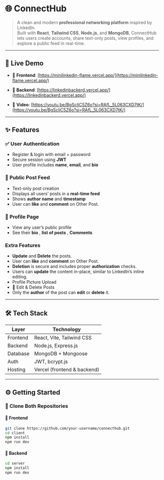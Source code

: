 # 🌐 ConnectHub

> A clean and modern **professional networking platform** inspired by LinkedIn.  
> Built with **React**, **Tailwind CSS**, **Node.js**, and **MongoDB**, ConnectHub lets users create accounts, share text-only posts, view profiles, and explore a public feed in real-time.

---

## 🚀 Live Demo

- 🔗 **Frontend**: [https://minilinkedin-flame.vercel.app/](https://minilinkedin-flame.vercel.app/) 
- 🔗 **Backend**: [https://linkedinbackerd.vercel.app/](https://linkedinbackerd.vercel.app/)

- 🔗 **Video**: [https://youtu.be/BgScljC5Z6o?si=RAfL_5L063CXD7tK/](https://youtu.be/BgScljC5Z6o?si=RAfL_5L063CXD7tK/)

---

## ✨ Features

### ✅ User Authentication
- Register & login with email + password  
- Secure session using **JWT**  
- User profile includes **name**, **email**, and **bio**

### 📰 Public Post Feed
- Text-only post creation  
- Displays all users’ posts in a **real-time feed**  
- Shows **author name** and **timestamp**
- User can **like** and **comment** on Other Post.

### 👤 Profile Page
- View any user’s public profile  
- See their **bio** , **list of posts** , **Comments**

### Extra Features

- **Update** and **Delete** the posts.
- User can **like** and **comment** on Other Post.
- **Deletion** is secure and includes proper **authorization** checks.
- Users can **update** the content in-place, similar to LinkedIn’s inline editing.
- Profile Picture Upload
- 🔄 Edit & Delete Posts
- Only the **author** of the post can **edit** or **delete** it.


---


## 🛠️ Tech Stack

| Layer     | Technology                          |
|-----------|-------------------------------------|
| Frontend  | React, Vite, Tailwind CSS           |
| Backend   | Node.js, Express.js                 |
| Database  | MongoDB + Mongoose                  |
| Auth      | JWT, bcrypt.js                      |
| Hosting   | Vercel (frontend & backend)         |

---

## ⚙️ Getting Started

### 🧩 Clone Both Repositories

#### 🔷 Frontend

```bash
git clone https://github.com/your-username/connecthub.git
cd client
npm install
npm run dev
```

#### 🔷 Backend

```bash 
cd server
npm install
npm run dev
